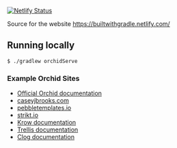 [![Netlify Status](https://api.netlify.com/api/v1/badges/13b173bf-bcce-4090-a56c-a65cd799272c/deploy-status)](https://app.netlify.com/sites/builtwithgradle/deploys)

Source for the website https://builtwithgradle.netlify.com/

## Running locally

`$ ./gradlew orchidServe`


### Example Orchid Sites

* [Official Orchid documentation](https://orchid.netlify.com/)
* [caseyjbrooks.com](https://www.caseyjbrooks.com/)
* [pebbletemplates.io](https://pebbletemplates.io/)
* [strikt.io](https://strikt.io/)
* [Krow documentation](https://copper-leaf.github.io/krow/)
* [Trellis documentation](https://copper-leaf.github.io/trellis/)
* [Clog documentation](https://javaeden.github.io/Clog/)
